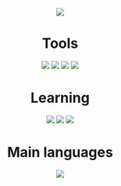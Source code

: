 <!--
Copyright 2022 Dallas

Licensed under the Apache License, Version 2.0 (the "License");
you may not use this file except in compliance with the License.
You may obtain a copy of the License at

http://www.apache.org/licenses/LICENSE-2.0

Unless required by applicable law or agreed to in writing, software
distributed under the License is distributed on an "AS IS" BASIS,
WITHOUT WARRANTIES OR CONDITIONS OF ANY KIND, either express or implied.
See the License for the specific language governing permissions and
limitations under the License.
-->

<div align="center">
  <img src="https://github-readme-stats.vercel.app/api?username=DarkJoij&show_icons=true&theme=github_dark"/>
<div/>

# Tools
<div align="center">
  <img src="https://img.shields.io/badge/Windows-0078D6?style=for-the-badge&logo=windows&logoColor=white"/>
  <img src="https://img.shields.io/badge/Ubuntu-E95420?style=for-the-badge&logo=ubuntu&logoColor=white"/>
  <img src="https://img.shields.io/badge/Visual_Studio_Code-0078D4?style=for-the-badge&logo=visual%20studio%20code&logoColor=white"/>
  <img src="https://img.shields.io/badge/WebStorm-3c4d99?style=for-the-badge&logo=WebStorm&logoColor=white"/>
  <!-- <img src="https://img.shields.io/badge/IntelliJ_IDEA-800f31.svg?style=for-the-badge&logo=intellij-idea&logoColor=white"/> -->
<div/>

# Learning
<div align="center">
  <img src="https://img.shields.io/badge/TypeScript-007ACC?style=for-the-badge&logo=typescript&logoColor=white"/>
  <img src="https://img.shields.io/badge/Rust-772020?style=for-the-badge&logo=rust&logoColor=white"/>
  <img src="https://img.shields.io/badge/Python-3776AB?style=for-the-badge&logo=python&logoColor=white"/>
<div/>

# Main languages
<div align="center">
  <img src="https://github-readme-stats.vercel.app/api/top-langs/?username=DarkJoij&layout=compact&langs_count=16&theme=github_dark"/>
<div/>
